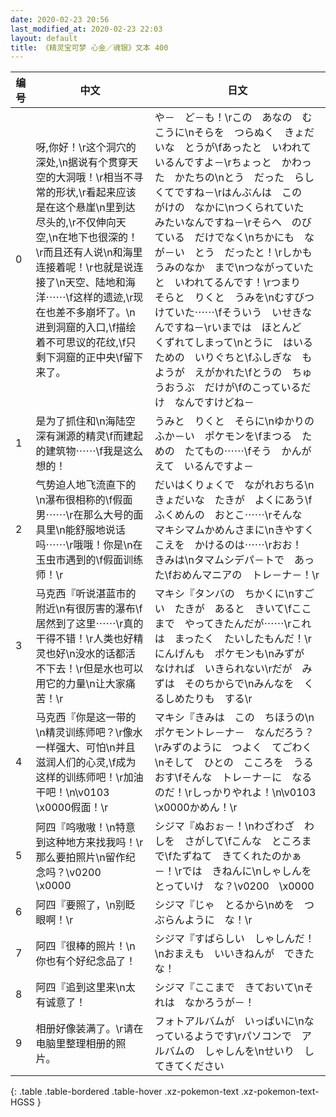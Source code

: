 ```yaml
---
date: 2020-02-23 20:56
last_modified_at: 2020-02-23 22:03
layout: default
title: 《精灵宝可梦 心金／魂银》文本 400
---
```

| 编号 | 中文 | 日文 |
| ---- | ---- | ---- |
| 0 | 呀,你好！\r这个洞穴的深处,\n据说有个贯穿天空的大洞哦！\r相当不寻常的形状,\r看起来应该是在这个悬崖\n里到达尽头的,\r不仅伸向天空,\n在地下也很深的！\r而且还有人说\n和海里连接着呢！\r也就是说连接了\n天空、陆地和海洋⋯⋯\f这样的遗迹,\r现在也差不多崩坏了。\n进到洞窟的入口,\f描绘着不可思议的花纹,\f只剩下洞窟的正中央\f留下来了。 | や－　ど－も！\rこの　あなの　むこうに\nそらを　つらぬく　きょだいな　とうが\fあったと　いわれているんですよ－\rちょっと　かわった　かたちの\nとう　だった　らしくてですね－\rはんぶんは　この　がけの　なかに\nつくられていた　みたいなんですね－\rそらへ　のびている　だけでなく\nちかにも　なが－い　とう　だったと！\rしかも　うみのなか　まで\nつながっていたと　いわれてるんです！\rつまり　そらと　りくと　うみを\nむすびつけていた⋯⋯\fそういう　いせきなんですね－\rいまでは　ほとんど　くずれてしまって\nとうに　はいる　ための　いりぐちと\fふしぎな　もようが　えがかれた\fとうの　ちゅうおうぶ　だけが\fのこっているだけ　なんですけどね－ |
| 1 | 是为了抓住和\n海陆空深有渊源的精灵\f而建起的建筑物⋯⋯\f我是这么想的！ | うみと　りくと　そらに\nゆかりの　ふか－い　ポケモンを\fまつる　ための　たてもの⋯⋯\fそう　かんがえて　いるんですよ－ |
| 2 | 气势迫人地飞流直下的\n瀑布很相称的\f假面男⋯⋯\r在那么大号的面具里\n能舒服地说话吗⋯⋯\r哦哦！你是\n在玉虫市遇到的\f假面训练师！\r | だいはくりょくで　ながれおちる\nきょだいな　たきが　よくにあう\fふくめんの　おとこ⋯⋯\rそんな　マキシマムかめんさまに\nきやすく　こえを　かけるのは⋯⋯\rおお！　きみは\nタマムシデパ－トで　あった\fおめんマニアの　トレ－ナ－！\r |
| 3 | 马克西『听说湛蓝市的附近\n有很厉害的瀑布\f居然到了这里⋯⋯\r真的干得不错！\r人类也好精灵也好\n没水的话都活不下去！\r但是水也可以用它的力量\n让大家痛苦！\r | マキシ『タンバの　ちかくに\nすごい　たきが　あると　きいて\fここまで　やってきたんだが⋯⋯\rこれは　まったく　たいしたもんだ！\rにんげんも　ポケモンも\nみずが　なければ　いきられない\rだが　みずは　そのちからで\nみんなを　くるしめたりも　する\r |
| 4 | 马克西『你是这一带的\n精灵训练师吧？\r像水一样强大、可怕\n并且滋润人们的心灵,\f成为这样的训练师吧！\r加油干吧！\n\v0103　\x0000假面！\r | マキシ『きみは　この　ちほうの\nポケモントレ－ナ－　なんだろう？\rみずのように　つよく　てごわく\nそして　ひとの　こころを　うるおす\fそんな　トレ－ナ－に　なるのだ！\rしっかりやれよ！\n\v0103　\x0000かめん！\r |
| 5 | 阿四『呜嗷嗷！\n特意到这种地方来找我吗！\r那么要拍照片\n留作纪念吗？\v0200　\x0000 | シジマ『ぬおぉ－！\nわざわざ　わしを　さがして\fこんな　ところまで\fたずねて　きてくれたのかぁ－！\rでは　きねんに\nしゃしんを　とっていけ　な？\v0200　\x0000 |
| 6 | 阿四『要照了，\n别眨眼啊！\r | シジマ『じゃ　とるから\nめを　つぶらんように　な！\r |
| 7 | 阿四『很棒的照片！\n你也有个好纪念品了！ | シジマ『すばらしい　しゃしんだ！\nおまえも　いいきねんが　できたな！ |
| 8 | 阿四『追到这里来\n太有诚意了！ | シジマ『ここまで　きておいて\nそれは　なかろうが－！ |
| 9 | 相册好像装满了。\r请在电脑里整理相册的照片。 | フォトアルバムが　いっぱいに\nなっているようです\rパソコンで　アルバムの　しゃしんを\nせいり　してきてください |
{: .table .table-bordered .table-hover .xz-pokemon-text .xz-pokemon-text-HGSS }